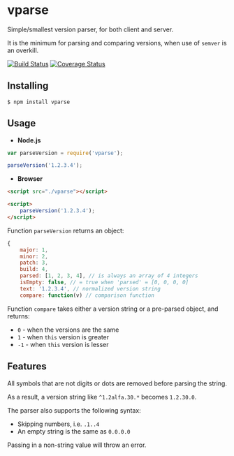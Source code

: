 # vparse

Simple/smallest version parser, for both client and server.

It is the minimum for parsing and comparing versions, when use of `semver` is an overkill.

[![Build Status](https://travis-ci.org/vitaly-t/vparse.svg?branch=master)](https://travis-ci.org/vitaly-t/vparse)
[![Coverage Status](https://coveralls.io/repos/vitaly-t/vparse/badge.svg?branch=master)](https://coveralls.io/r/vitaly-t/vparse?branch=master)

## Installing

```
$ npm install vparse
```

## Usage

* **Node.js**

```js
var parseVersion = require('vparse');

parseVersion('1.2.3.4');
```

* **Browser**

```html
<script src="./vparse"></script>

<script>
    parseVersion('1.2.3.4');
</script>
```

Function `parseVersion` returns an object:

```js
{
    major: 1,
    minor: 2,
    patch: 3,
    build: 4,
    parsed: [1, 2, 3, 4], // is always an array of 4 integers
    isEmpty: false, // = true when 'parsed' = [0, 0, 0, 0]    
    text: '1.2.3.4', // normalized version string
    compare: function(v) // comparison function
```

Function `compare` takes either a version string or a pre-parsed object, and returns:

 - `0` - when the versions are the same
 - `1` - when `this` version is greater
 - `-1` - when `this` version is lesser 

## Features

All symbols that are not digits or dots are removed before parsing the string. 

As a result, a version string like `^1.2alfa.30.*` becomes `1.2.30.0`.

The parser also supports the following syntax:

* Skipping numbers, i.e. `.1..4`
* An empty string is the same as `0.0.0.0`

Passing in a non-string value will throw an error.
